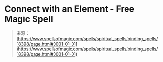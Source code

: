 <!--yml
category: 未分类
date: 2024-06-12 19:00:01
-->

# Connect with an Element - Free Magic Spell

> 来源：[https://www.spellsofmagic.com/spells/spiritual_spells/binding_spells/18398/page.html#0001-01-01](https://www.spellsofmagic.com/spells/spiritual_spells/binding_spells/18398/page.html#0001-01-01)